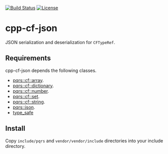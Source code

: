 [![Build Status](https://github.com/pqrs-org/cpp-cf-json/workflows/CI/badge.svg)](https://github.com/pqrs-org/cpp-cf-json/actions)
[![License](https://img.shields.io/badge/license-Boost%20Software%20License-blue.svg)](https://github.com/pqrs-org/cpp-cf-json/blob/main/LICENSE.md)

# cpp-cf-json

JSON serialization and deserialization for `CFTypeRef`.

## Requirements

cpp-cf-json depends the following classes.

- [pqrs::cf::array](https://github.com/pqrs-org/cpp-cf-array).
- [pqrs::cf::dictionary](https://github.com/pqrs-org/cpp-cf-dictionary).
- [pqrs::cf::number](https://github.com/pqrs-org/cpp-cf-number).
- [pqrs::cf::set](https://github.com/pqrs-org/cpp-cf-set).
- [pqrs::cf::string](https://github.com/pqrs-org/cpp-cf-string).
- [pqrs::json](https://github.com/pqrs-org/cpp-json).
- [type_safe](https://github.com/foonathan/type_safe)

## Install

Copy `include/pqrs` and `vendor/vendor/include` directories into your include directory.
